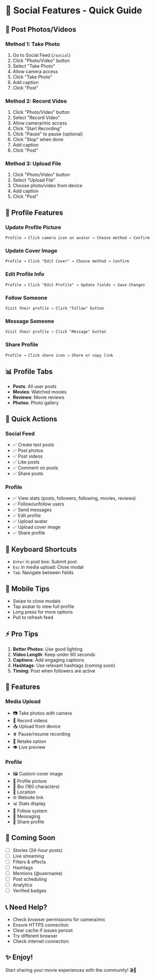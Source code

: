 # 📱 Social Features - Quick Guide

## 🎥 Post Photos/Videos

### Method 1: Take Photo
1. Go to Social Feed (`/social`)
2. Click "Photo/Video" button
3. Select "Take Photo"
4. Allow camera access
5. Click "Take Photo"
6. Add caption
7. Click "Post"

### Method 2: Record Video
1. Click "Photo/Video" button
2. Select "Record Video"
3. Allow camera/mic access
4. Click "Start Recording"
5. Click "Pause" to pause (optional)
6. Click "Stop" when done
7. Add caption
8. Click "Post"

### Method 3: Upload File
1. Click "Photo/Video" button
2. Select "Upload File"
3. Choose photo/video from device
4. Add caption
5. Click "Post"

## 👤 Profile Features

### Update Profile Picture
```
Profile → Click camera icon on avatar → Choose method → Confirm
```

### Update Cover Image
```
Profile → Click "Edit Cover" → Choose method → Confirm
```

### Edit Profile Info
```
Profile → Click "Edit Profile" → Update fields → Save Changes
```

### Follow Someone
```
Visit their profile → Click "Follow" button
```

### Message Someone
```
Visit their profile → Click "Message" button
```

### Share Profile
```
Profile → Click share icon → Share or copy link
```

## 📊 Profile Tabs

- **Posts**: All user posts
- **Movies**: Watched movies
- **Reviews**: Movie reviews
- **Photos**: Photo gallery

## 🎯 Quick Actions

### Social Feed
- ✅ Create text posts
- ✅ Post photos
- ✅ Post videos
- ✅ Like posts
- ✅ Comment on posts
- ✅ Share posts

### Profile
- ✅ View stats (posts, followers, following, movies, reviews)
- ✅ Follow/unfollow users
- ✅ Send messages
- ✅ Edit profile
- ✅ Upload avatar
- ✅ Upload cover image
- ✅ Share profile

## 🔑 Keyboard Shortcuts

- `Enter` in post box: Submit post
- `Esc` in media upload: Close modal
- `Tab`: Navigate between fields

## 📱 Mobile Tips

- Swipe to close modals
- Tap avatar to view full profile
- Long press for more options
- Pull to refresh feed

## ⚡ Pro Tips

1. **Better Photos**: Use good lighting
2. **Video Length**: Keep under 60 seconds
3. **Captions**: Add engaging captions
4. **Hashtags**: Use relevant hashtags (coming soon)
5. **Timing**: Post when followers are active

## 🎨 Features

### Media Upload
- 📷 Take photos with camera
- 🎥 Record videos
- 📤 Upload from device
- ⏸️ Pause/resume recording
- 🔄 Retake option
- 👁️ Live preview

### Profile
- 🖼️ Custom cover image
- 👤 Profile picture
- 📝 Bio (160 characters)
- 📍 Location
- 🌐 Website link
- 📊 Stats display
- 👥 Follow system
- 💬 Messaging
- 🔗 Share profile

## 🚀 Coming Soon

- [ ] Stories (24-hour posts)
- [ ] Live streaming
- [ ] Filters & effects
- [ ] Hashtags
- [ ] Mentions (@username)
- [ ] Post scheduling
- [ ] Analytics
- [ ] Verified badges

## 📞 Need Help?

- Check browser permissions for camera/mic
- Ensure HTTPS connection
- Clear cache if issues persist
- Try different browser
- Check internet connection

## ✨ Enjoy!

Start sharing your movie experiences with the community! 🎬🍿
